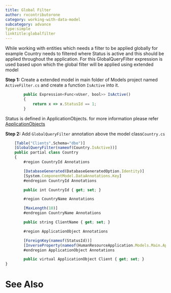 ```yaml
---
title: Global Filter
author: rxcontributorone
category: working-with-data-model
subcategory: advance
type:simple
linktitle:globalfilter
---
```


While working with entities which needs a filter to be applied globally for example Country needs to filtered where Status is active and this should be applied throughout the application. For this GlobalQueryFilter expression is used based upon which the global filter will be applied using extended model

**Step 1:**
Create a extended model in main folder of Models project named `ActiveFilter.cs` and create a function `IsActive` into it. 

````js
        public Expression<Func<vUser, bool>> IsActive()
        {
            return x => x.StatusId == 1;
        }

````

Status is defined in ApplicationObjects. for more information please refer <a class="redirect-link" href="/rx-web-core/step-by-step-guide/database-information">ApplicationObjects</a>

**Step 2:**
Add `GlobalQueryFilter` annotation above the model class`Country.cs`

````js
    [Table("Clients",Schema="dbo")]
    [GlobalQueryFilter(nameof(Country.IsActive))]
    public partial class Country
    {
		#region CountryId Annotations

        [DatabaseGenerated(DatabaseGeneratedOption.Identity)]
        [System.ComponentModel.DataAnnotations.Key]
		#endregion CountryId Annotations

        public int CountryId { get; set; }

		#region CountryName Annotations

        [MaxLength(10)]
		#endregion CountryName Annotations

        public string ClientName { get; set; }

	    #region ApplicationObject Annotations

        [ForeignKey(nameof(StatusId))]
        [InverseProperty(nameof(HumanResourceApplication.Models.Main.ApplicationObject))]
		#endregion ApplicationObject Annotations

        public virtual ApplicationObject Client { get; set; }
}
````


# See Also